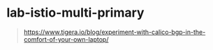 # lab-istio-multi-primary

> https://www.tigera.io/blog/experiment-with-calico-bgp-in-the-comfort-of-your-own-laptop/
